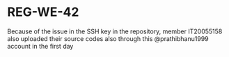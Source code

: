 

# REG-WE-42
Because of the issue in the SSH key in the repository, member IT20055158 also uploaded their source codes also through this @prathibhanu1999 account in the first day
 
